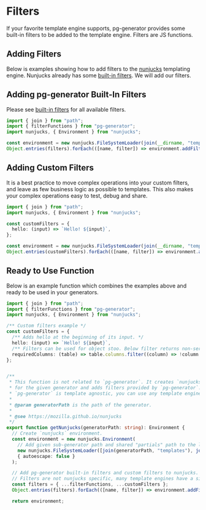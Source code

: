 # Filters

If your favorite template engine supports, pg-generator provides some built-in filters to be added to the template engine. Filters are JS functions.

## Adding Filters

Below is examples showing how to add filters to the [nunjucks](https://mozilla.github.io/nunjucks/) templating engine. Nunjucks already has some [built-in filters](https://mozilla.github.io/nunjucks/templating.html#builtin-filters). We will add our filters.

## Adding pg-generator Built-In Filters

Please see [built-in filters](/nav.02.api/modules/filterfunctions) for all available filters.

```ts
import { join } from "path";
import { filterFunctions } from "pg-generator";
import nunjucks, { Environment } from "nunjucks";

const environment = new nunjucks.FileSystemLoader(join(__dirname, "templates"));
Object.entries(filters).forEach(([name, filter]) => environment.addFilter(name, filter));
```

## Adding Custom Filters

It is a best practice to move complex operations into your custom filters, and leave as few business logic as possible to templates. This also makes your complex operations easy to test, debug and share.

```ts
import { join } from "path";
import nunjucks, { Environment } from "nunjucks";

const customFilters = {
  hello: (input) => `Hello! ${input}`,
};

const environment = new nunjucks.FileSystemLoader(join(__dirname, "templates"));
Object.entries(customFilters).forEach(([name, filter]) => environment.addFilter(name, filter));
```

## Ready to Use Function

Below is an example function which combines the examples above and ready to be used in your generators.

```ts
import { join } from "path";
import { filterFunctions } from "pg-generator";
import nunjucks, { Environment } from "nunjucks";

/** Custom filters example */
const customFilters = {
  /** Adds hello at the beginning of its input. */
  hello: (input) => `Hello! ${input}`,
  /** Filters can be used for object stoo. Below filter returns non-serial required columns. */
  requiredColumns: (table) => table.columns.filter((column) => !column.isSerial && column.notNull),
};


/**
 * This function is not related to `pg-generator`. It creates `nunjucks` template engine environment
 * for the given generator and adds filters provided by `pg-generator`.
 * `pg-generator` is template agnostic, you can use any template engine.
 *
 * @param generatorPath is the path of the generator.
 *
 * @see https://mozilla.github.io/nunjucks
 */
export function getNunjucks(generatorPath: string): Environment {
  // Create `nunjucks` environment.
  const environment = new nunjucks.Environment(
    // Add given sub-generator path and shared "partials" path to the list of template paths.
    new nunjucks.FileSystemLoader([join(generatorPath, "templates"), join(__dirname, "../partials")]),
    { autoescape: false }
  );

  // Add pg-generator built-in filters and custom filters to nunjucks.
  // Filters are not nunjucks specific, many template engines have a similar mechanism.
  const filters = { ...filterFunctions, ...customFilters };
  Object.entries(filters).forEach(([name, filter]) => environment.addFilter(name, filter));

  return environment;
```
